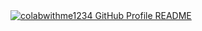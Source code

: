 <a href="https://github.com/colabwithme1234/colabwithme1234">
  <picture>
    <source media="(prefers-color-scheme: dark)" srcset="https://raw.githubusercontent.com/colabwithme1234/colabwithme1234/main/dark_mode.svg">
    <img alt="colabwithme1234 GitHub Profile README" src="https://raw.githubusercontent.com/colabwithme1234/colabwithme1234/main/light_mode.svg">
  </picture>
</a>

<!-- Script updated on: 2025-08-15 -->

<!-- Script updated on: 2025-08-15 -->

<!-- Script updated on: 2025-08-15 -->
